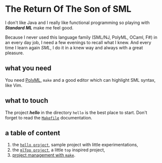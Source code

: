 # The Return Of The Son of SML

I don't like Java and I really like functional programming so playing with ***Standard ML*** make me feel good.

Because I never used this language family (SML/NJ, PolyML, OCaml, F#) in an every day job, I need a few evenings to recall what I knew. And every time I learn again *SML*, I do it in a knew way and always with a great pleasure.

## what you need

You need [PolyML](http://www.polyml.org), `make` and a good editor which can highlight SML syntax, like Vim.

## what to touch

The project ***hello*** in the directory `hello` is the best place to start. Don't forget to read the [`Makefile`](mk/README.pdf) documentation.

## a table of content

1.  the [`hello project`](hello/README.pdf), sample project with little experimentations,
2.  the [`mlTop project`](mlTop/README.pdf), a little `top` inspired project,
2.  [project management with `make`](mk/README.pdf).
